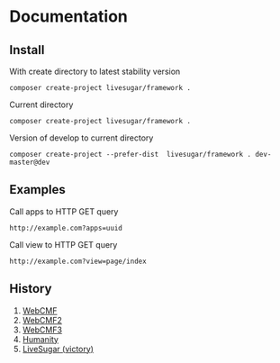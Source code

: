 # Documentation

## Install

With create directory to latest stability version 
```
composer create-project livesugar/framework .
```

Current directory
```
composer create-project livesugar/framework .
```

Version of develop to current directory
```
composer create-project --prefer-dist  livesugar/framework . dev-master@dev
```

## Examples

Call apps to HTTP GET query

```
http://example.com?apps=uuid
```

Call view to HTTP GET query
```
http://example.com?view=page/index
```

## History
1. [WebCMF](https://github.com/xezzus/webcmf)
2. [WebCMF2](https://github.com/xezzus/webcmf2)
3. [WebCMF3](https://github.com/xezzus/webcmf3)
4. [Humanity](https://github.com/xezzus/humanity)
5. [LiveSugar (victory)](https://github.com/LiveSugar/framework)
